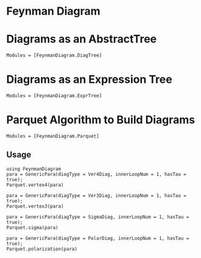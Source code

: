 # Feynman Diagram

# Diagrams as an AbstractTree

```@autodocs
Modules = [FeynmanDiagram.DiagTree]
```

# Diagrams as an Expression Tree

```@autodocs
Modules = [FeynmanDiagram.ExprTree]
```

# Parquet Algorithm to Build Diagrams

```@autodocs
Modules = [FeynmanDiagram.Parquet]
```

## Usage

```@repl
using FeynmanDiagram
para = GenericPara(diagType = Ver4Diag, innerLoopNum = 1, hasTau = true);
Parquet.vertex4(para)

para = GenericPara(diagType = Ver3Diag, innerLoopNum = 1, hasTau = true);
Parquet.vertex3(para)

para = GenericPara(diagType = SigmaDiag, innerLoopNum = 1, hasTau = true);
Parquet.sigma(para)

para = GenericPara(diagType = PolarDiag, innerLoopNum = 1, hasTau = true);
Parquet.polarization(para)
```
